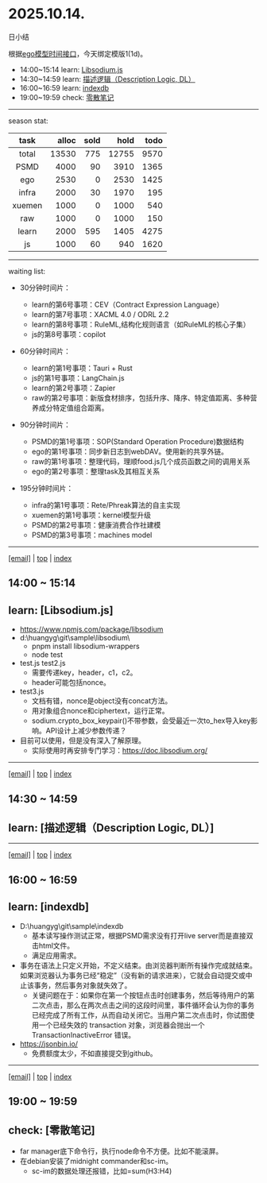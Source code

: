 # 2025.10.14.
日小结

<a id="top"></a>
根据[ego模型时间接口](https://gitee.com/hyg/blog/blob/master/timeflow.md)，今天绑定模版1(1d)。

<a id="index"></a>
- 14:00~15:14	learn: [Libsodium.js](#20251014140000)
- 14:30~14:59	learn: [描述逻辑（Description Logic, DL）](#20251014143000)
- 16:00~16:59	learn: [indexdb](#20251014160000)
- 19:00~19:59	check: [零散笔记](#20251014190000)

---
season stat:

| task | alloc | sold | hold | todo |
| :---: | ---: | ---: | ---: | ---: |
| total | 13530 | 775 | 12755 | 9570 |
| PSMD | 4000 | 90 | 3910 | 1365 |
| ego | 2530 | 0 | 2530 | 1425 |
| infra | 2000 | 30 | 1970 | 195 |
| xuemen | 1000 | 0 | 1000 | 540 |
| raw | 1000 | 0 | 1000 | 150 |
| learn | 2000 | 595 | 1405 | 4275 |
| js | 1000 | 60 | 940 | 1620 |

---
waiting list:


- 30分钟时间片：
  - learn的第6号事项：CEV（Contract Expression Language）
  - learn的第7号事项：XACML 4.0 / ODRL 2.2
  - learn的第8号事项：RuleML,结构化规则语言（如RuleML的核心子集）
  - js的第8号事项：copilot

- 60分钟时间片：
  - learn的第1号事项：Tauri + Rust
  - js的第1号事项：LangChain.js
  - learn的第2号事项：Zapier
  - raw的第2号事项：新版食材排序，包括升序、降序、特定值距离、多种营养成分特定值组合距离。

- 90分钟时间片：
  - PSMD的第1号事项：SOP(Standard Operation Procedure)数据结构
  - ego的第1号事项：同步新日志到webDAV。使用新的共享外链。
  - raw的第1号事项：整理代码，理顺food.js几个成员函数之间的调用关系
  - ego的第2号事项：整理task及其相互关系

- 195分钟时间片：
  - infra的第1号事项：Rete/Phreak算法的自主实现
  - xuemen的第1号事项：kernel模型升级
  - PSMD的第2号事项：健康消费合作社建模
  - PSMD的第3号事项：machines model

---
<a href="mailto:huangyg@mars22.com?subject=关于2025.10.14.[Libsodium.js]任务&body=日期: 2025.10.14.%0D%0A序号: 5%0D%0A手稿:../../draft/2025/20251014.01.md%0D%0A---请勿修改邮件主题及以上内容 从下一行开始写您的想法---%0D%0A">[email]</a> | [top](#top) | [index](#index)
<a id="20251014140000"></a>
## 14:00 ~ 15:14
## learn: [Libsodium.js]

- https://www.npmjs.com/package/libsodium
- d:\huangyg\git\sample\libsodium\
	- pnpm install libsodium-wrappers
	- node test
- test.js test2.js
	- 需要传递key，header，c1，c2。
	- header可能包括nonce。
- test3.js
	- 文档有错，nonce是object没有concat方法。
	- 用对象组合nonce和ciphertext，运行正常。
	- sodium.crypto_box_keypair()不带参数，会受最近一次to_hex导入key影响。API设计上减少参数传递？
- 目前可以使用，但是没有深入了解原理。
	- 实际使用时再安排专门学习：https://doc.libsodium.org/

---
<a href="mailto:huangyg@mars22.com?subject=关于2025.10.14.[描述逻辑（Description Logic, DL）]任务&body=日期: 2025.10.14.%0D%0A序号: 6%0D%0A手稿:../../draft/2025/20251014.02.md%0D%0A---请勿修改邮件主题及以上内容 从下一行开始写您的想法---%0D%0A">[email]</a> | [top](#top) | [index](#index)
<a id="20251014143000"></a>
## 14:30 ~ 14:59
## learn: [描述逻辑（Description Logic, DL）]


---
<a href="mailto:huangyg@mars22.com?subject=关于2025.10.14.[indexdb]任务&body=日期: 2025.10.14.%0D%0A序号: 8%0D%0A手稿:../../draft/2025/20251014.03.md%0D%0A---请勿修改邮件主题及以上内容 从下一行开始写您的想法---%0D%0A">[email]</a> | [top](#top) | [index](#index)
<a id="20251014160000"></a>
## 16:00 ~ 16:59
## learn: [indexdb]

- D:\huangyg\git\sample\indexdb
	- 基本读写操作测试正常，根据PSMD需求没有打开live server而是直接双击html文件。
	- 满足应用需求。
- 事务在语法上只定义开始，不定义结束。由浏览器判断所有操作完成就结束。如果浏览器认为事务已经“稳定”（没有新的请求进来），它就会自动提交或中止该事务，然后事务对象就失效了。
	- 关键问题在于：如果你在第一个按钮点击时创建事务，然后等待用户的第二次点击，那么在两次点击之间的这段时间里，事件循环会认为你的事务已经完成了所有工作，从而自动关闭它。当用户第二次点击时，你试图使用一个已经失效的 transaction 对象，浏览器会抛出一个 TransactionInactiveError 错误。
- https://jsonbin.io/
	- 免费额度太少，不如直接提交到github。

---
<a href="mailto:huangyg@mars22.com?subject=关于2025.10.14.[无名任务]任务&body=日期: 2025.10.14.%0D%0A序号: 10%0D%0A手稿:../../draft/2025/20251014.04.md%0D%0A---请勿修改邮件主题及以上内容 从下一行开始写您的想法---%0D%0A">[email]</a> | [top](#top) | [index](#index)
<a id="20251014190000"></a>
## 19:00 ~ 19:59
## check: [零散笔记]

- far manager底下命令行，执行node命令不方便。比如不能滚屏。
- 在debian安装了midnight commander和sc-im。
	- sc-im的数据处理还报错，比如=sum(H3:H4)
